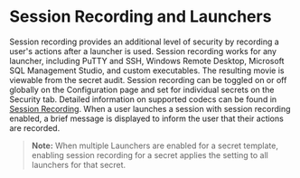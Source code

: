 [title]: # (Session Recording and Launchers)
[tags]: # (Launcher)
[priority]: # (1000)

# Session Recording and Launchers

Session recording provides an additional level of security by recording a user's actions after a launcher is used. Session recording works for any launcher, including PuTTY and SSH, Windows Remote Desktop, Microsoft SQL Management Studio, and custom executables. The resulting movie is viewable from the secret audit. Session recording can be toggled on or off globally on the Configuration page and set for individual secrets on the Security tab. Detailed information on supported codecs can be found in [Session Recording](../../../session-recording/index.md). When a user launches a session with session recording enabled, a brief message is displayed to inform the user that their actions are recorded.

> **Note:** When multiple Launchers are enabled for a secret template, enabling session recording for a secret applies the setting to all launchers for that secret.
